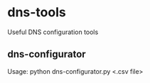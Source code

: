 # dns-tools
Useful DNS configuration tools

## dns-configurator
Usage: python dns-configurator.py <.csv file>
